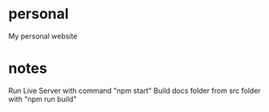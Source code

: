 # personal
My personal website

# notes
Run Live Server with command "npm start"
Build docs folder from src folder with "npm run build"